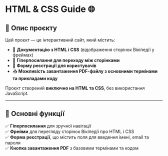 # HTML & CSS Guide 🌐

## 📌 Опис проєкту
Цей проєкт — це інтерактивний сайт, який містить:
- 📖 **Документацію з HTML і CSS** (відображення сторінок Вікіпедії у фреймах)
- 🔗 **Гіперпосилання для переходу між сторінками**
- 📝 **Форму реєстрації для користувачів**
- 📥 **Можливість завантаження PDF-файлу з основними термінами та прикладами коду**

Проєкт створений **виключно на HTML та CSS**, без використання JavaScript.

---

## 🎨 Основні функції
✅ **Гіперпосилання** для зручної навігації  
✅ **Фрейми** для перегляду сторінок Вікіпедії про HTML і CSS  
✅ **Форма реєстрації**, що містить поля для введення імені, email та пароля  
✅ **Кнопка завантаження PDF** з базовими термінами та кодом  
